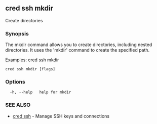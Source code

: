 ## cred ssh mkdir

Create directories

### Synopsis

The mkdir command allows you to create directories, including nested directories.
It uses the 'mkdir' command to create the specified path.

Examples:
  cred ssh mkdir <path>

```
cred ssh mkdir [flags]
```

### Options

```
  -h, --help   help for mkdir
```

### SEE ALSO

* [cred ssh](cred_ssh.md)	 - Manage SSH keys and connections


